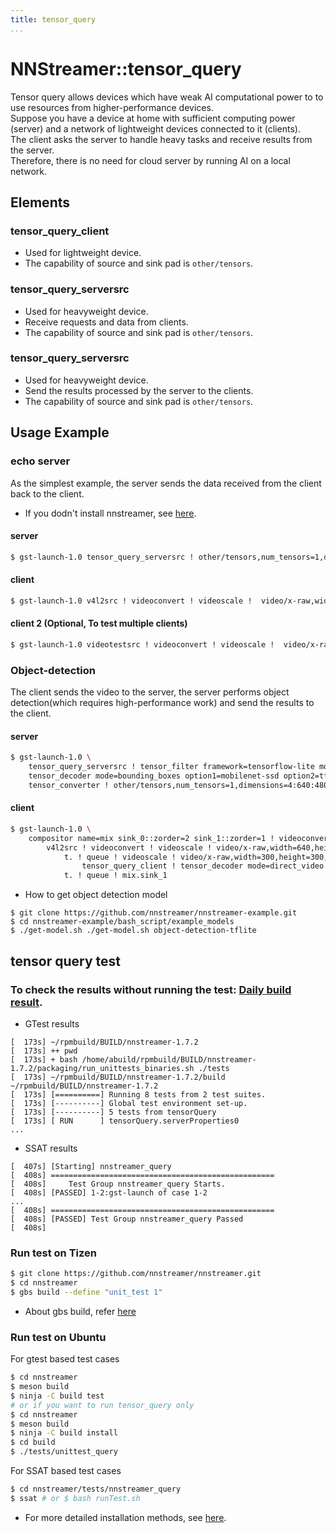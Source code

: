 ```yaml
---
title: tensor_query
...
```


# NNStreamer::tensor\_query
Tensor query allows devices which have weak AI computational power to to use resources from higher-performance devices.  
Suppose you have a device at home with sufficient computing power (server) and a network of lightweight devices connected to it (clients).  
The client asks the server to handle heavy tasks and receive results from the server.  
Therefore, there is no need for cloud server by running AI on a local network.

## Elements
### tensor_query_client
- Used for lightweight device.
- The capability of source and sink pad is ```other/tensors```.

### tensor_query_serversrc
- Used for heavyweight device.
- Receive requests and data from clients.
- The capability of source and sink pad is ```other/tensors```.

### tensor_query_serversrc
- Used for heavyweight device.
- Send the results processed by the server to the clients.
- The capability of source and sink pad is ```other/tensors```.

## Usage Example
### echo server
As the simplest example, the server sends the data received from the client back to the client.
 * If you dodn't install nnstreamer, see [here](/Documentation/how-to-run-examples.md).
#### server
```bash
$ gst-launch-1.0 tensor_query_serversrc ! other/tensors,num_tensors=1,dimensions=3:300:300:1,types=uint8,framerate=30/1 ! tensor_query_serversink
```
#### client
```bash
$ gst-launch-1.0 v4l2src ! videoconvert ! videoscale !  video/x-raw,width=300,height=300,format=RGB,framerate=30/1 ! tensor_converter ! tensor_query_client ! tensor_decoder mode=direct_video ! videoconvert ! ximagesink
```
#### client 2 (Optional, To test multiple clients)
```bash
$ gst-launch-1.0 videotestsrc ! videoconvert ! videoscale !  video/x-raw,width=300,height=300,format=RGB,framerate=30/1 ! tensor_converter ! tensor_query_client ! tensor_decoder mode=direct_video ! videoconvert ! ximagesink
```

### Object-detection
The client sends the video to the server, the server performs object detection(which requires high-performance work) and send the results to the client.
#### server
```bash
$ gst-launch-1.0 \
    tensor_query_serversrc ! tensor_filter framework=tensorflow-lite model=tflite_model/ssd_mobilenet_v2_coco.tflite ! \
    tensor_decoder mode=bounding_boxes option1=mobilenet-ssd option2=tflite_model/coco_labels_list.txt option3=tflite_model/box_priors.txt option4=640:480 option5=300:300 ! \
    tensor_converter ! other/tensors,num_tensors=1,dimensions=4:640:480:1,types=uint8 ! tensor_query_serversink
```
#### client
```bash
$ gst-launch-1.0 \
    compositor name=mix sink_0::zorder=2 sink_1::zorder=1 ! videoconvert ! ximagesink \
        v4l2src ! videoconvert ! videoscale ! video/x-raw,width=640,height=480,format=RGB,framerate=10/1 ! tee name=t \
            t. ! queue ! videoscale ! video/x-raw,width=300,height=300,format=RGB ! tensor_converter ! tensor_transform mode=arithmetic option=typecast:float32,add:-127.5,div:127.5 ! queue leaky=2 max-size-buffers=2 ! \
                tensor_query_client ! tensor_decoder mode=direct_video ! videoconvert ! video/x-raw,width=640,height=480,format=RGBA ! mix.sink_0 \
            t. ! queue ! mix.sink_1
```

* How to get object detection model
```
$ git clone https://github.com/nnstreamer/nnstreamer-example.git
$ cd nnstreamer-example/bash_script/example_models
$ ./get-model.sh ./get-model.sh object-detection-tflite
```

## tensor query test
### To check the results without running the test: [Daily build result](http://nnstreamer.mooo.com/nnstreamer/ci/daily-build/build_result/latest/log/).
 - GTest results
 ```
 [  173s] ~/rpmbuild/BUILD/nnstreamer-1.7.2
[  173s] ++ pwd
[  173s] + bash /home/abuild/rpmbuild/BUILD/nnstreamer-1.7.2/packaging/run_unittests_binaries.sh ./tests
[  173s] ~/rpmbuild/BUILD/nnstreamer-1.7.2/build ~/rpmbuild/BUILD/nnstreamer-1.7.2
[  173s] [==========] Running 8 tests from 2 test suites.
[  173s] [----------] Global test environment set-up.
[  173s] [----------] 5 tests from tensorQuery
[  173s] [ RUN      ] tensorQuery.serverProperties0
...
```
 - SSAT results
 ```
 [  407s] [Starting] nnstreamer_query
[  408s] ==================================================
[  408s]     Test Group nnstreamer_query Starts.
[  408s] [PASSED] 1-2:gst-launch of case 1-2
...
[  408s] ==================================================
[  408s] [PASSED] Test Group nnstreamer_query Passed
[  408s]
```

### Run test on Tizen
```bash
$ git clone https://github.com/nnstreamer/nnstreamer.git
$ cd nnstreamer
$ gbs build --define "unit_test 1"
```
 * About gbs build, refer [here](/Documentation/getting-started-tizen.md)

### Run test on Ubuntu
For gtest based test cases
```bash
$ cd nnstreamer
$ meson build
$ ninja -C build test
# or if you want to run tensor_query only
$ cd nnstreamer
$ meson build
$ ninja -C build install
$ cd build
$ ./tests/unittest_query
```
For SSAT based test cases
```bash
$ cd nnstreamer/tests/nnstreamer_query
$ ssat # or $ bash runTest.sh
```
 * For more detailed installation methods, see [here](/Documentation/how-to-run-examples.md).
